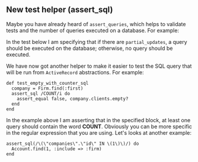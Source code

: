 ## New test helper (assert\_sql)

Maybe you have already heard of `assert_queries`, which helps to validate tests and the number of queries executed on a database.  For example:

In the test below I am specifying that if there are `partial_updates`, a query should be executed on the database; otherwise, no query should be executed.

We have now got another helper to make it easier to test the SQL query that will be run from `ActiveRecord` abstractions. For example:

	def test_empty_with_counter_sql
	  company = Firm.find(:first)
	  assert_sql /COUNT/i do
	    assert_equal false, company.clients.empty?
	  end
	end

In the example above I am asserting that in the specified block, at least one query should contain the word **COUNT**. Obviously you can be more specific in the regular expression that you are using. Let's looks at another example:

	assert_sql(/\(\"companies\".\"id\" IN \(1\)\)/) do
	  Account.find(1, :include => :firm)
	end
